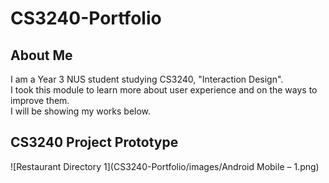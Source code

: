 # CS3240-Portfolio
## About Me

I am a Year 3 NUS student studying CS3240, "Interaction Design".  
I took this module to learn more about user experience and on the ways to improve them.  
I will be showing my works below.  

## CS3240 Project Prototype
![Restaurant Directory 1](CS3240-Portfolio/images/Android Mobile – 1.png)

